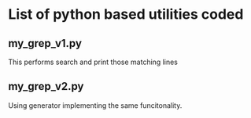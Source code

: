 # List of python based utilities coded

## my_grep_v1.py

This performs search and print those matching lines


## my_grep_v2.py

Using generator implementing the same funcitonality.